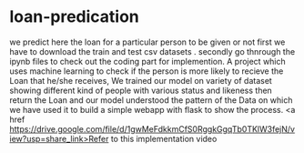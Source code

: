 # loan-predication
we predict here the loan for a particular person to be given or not
first we have to download the train and test csv datasets .
secondly go thnrough the ipynb files to check out the coding part for implemention.
A project which uses machine learning to check if the person is more likely to recieve the Loan that he/she receives, 
We trained our model on variety of dataset showing different kind of people with various status and likeness 
then return the Loan and our model understood the pattern of the Data on which we have used it to build a simple webapp with flask to show the process.
<a href https://drive.google.com/file/d/1gwMeFdkkmCfS0RggkGgqTb0TKlW3fejN/view?usp=share_link>Refer to this implementation video</a>
